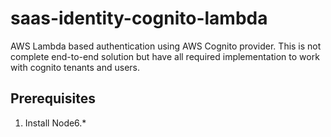 # saas-identity-cognito-lambda
AWS Lambda based authentication using AWS Cognito provider. This is not complete end-to-end solution but have all required implementation to work with cognito tenants and users.

## Prerequisites
1. Install Node6.* 
